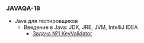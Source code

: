 ### JAVAQA-18
* Java для тестировщиков
  * Введение в Java: JDK, JRE, JVM, IntelliJ IDEA
    * [Задача №1 KeyValidator](https://github.com/netology-code/javaqa-homeworks/tree/8dab57bc5c692a9f163d9cae3a71447820d67e2d/intro#%D0%B7%D0%B0%D0%B4%D0%B0%D1%87%D0%B0-1---keyvalidator)